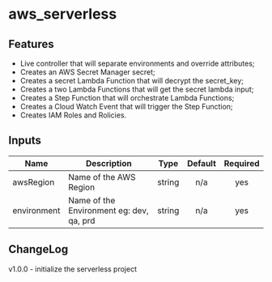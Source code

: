 # aws_serverless

## Features

* Live controller that will separate environments and override attributes;
* Creates an AWS Secret Manager secret;
* Creates a secret Lambda Function that will decrypt the secret_key;
* Creates a two Lambda Functions that will get the secret lambda input;
* Creates a Step Function that will orchestrate Lambda Functions;
* Creates a Cloud Watch Event that will trigger the Step Function;
* Creates IAM Roles and Rolicies.

## Inputs

| Name | Description | Type | Default | Required |
|------|-------------|:----:|:-------:|:--------:|
| awsRegion | Name of the AWS Region | string | n/a | yes |
| environment | Name of the Environment eg: dev, qa, prd | string | n/a | yes |

## ChangeLog

v1.0.0 - initialize the serverless project
